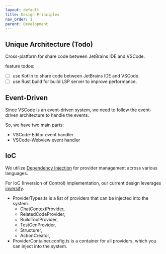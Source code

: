 ```yaml
---
layout: default
title: Design Principles
nav_order: 1
parent: Development
---
```


## Unique Architecture (Todo)

Cross-platform for share code between JetBrains IDE and VSCode.

feature todos:

- [ ] use Kotlin to share code between JetBrains IDE and VSCode.
- [ ] use Rust build for build LSP server to improve performance.

## Event-Driven

Since VSCode is an event-driven system, we need to follow the event-driven architecture to handle the events.

So, we have two main parts:

- VSCode-Editor event handler
- VSCode-Webview event handler

## IoC

We utilize [Dependency Injection](https://en.wikipedia.org/wiki/Dependency_injection) for provider management across
various languages.

For IoC (Inversion of Control) implementation, our current design
leverages [inversify](https://github.com/inversify/InversifyJS).

- ProviderTypes.ts is a list of providers that can be injected into the system.
   - ChatContextProvider,
   - RelatedCodeProvider,
   - BuildToolProvider,
   - TestGenProvider,
   - Structurer,
   - ActionCreator,
- ProviderContainer.config.ts is a container for all providers, which you can inject into the system.

